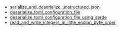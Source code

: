 - [serialize_and_deserialize_unstructured_json](serialize_and_deserialize_unstructured_json/README.md)
- [deserialize_toml_configuration_file](deserialize_toml_configuration_file/README.md)
- [deserialize_toml_configuration_file_using_serde](deserialize_toml_configuration_file_using_serde/README.md)
- [read_and_write_integers_in_little_endian_byte_order](read_and_write_integers_in_little_endian_byte_order/README.md)
